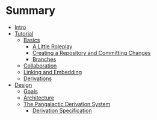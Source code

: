 # Summary

- [Intro](./intro.md)
- [Tutorial](./tutorial/index.md)
  + [Basics](./tutorial/basics/index.md)
    - [A Little Roleplay](./tutorial/basics/roleplay.md)
    - [Creating a Repository and Committing Changes](./tutorial/basics/creating-and-committing.md)
    - [Branches](./tutorial/basics/branches.md)
  + [Collaboration]()
  + [Linking and Embedding]()
  + [Derivations]()
- [Design](./design/index.md)
  + [Goals](./design/goals.md)
  + [Architecture](./design/architecture.md)
  + [The Pangalactic Derivation System](./design/derive/index.md)
    - [Derivation Specification](./design/derive/dspec.md)
